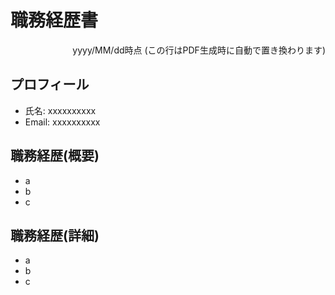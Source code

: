 # 職務経歴書

<div style="text-align: right;">
yyyy/MM/dd時点 (この行はPDF生成時に自動で置き換わります)
</div>

## プロフィール

- 氏名: xxxxxxxxxx
- Email: xxxxxxxxxx

## 職務経歴(概要)

- a
- b
- c

<div class="page-break"></div>

## 職務経歴(詳細)

- a
- b
- c
